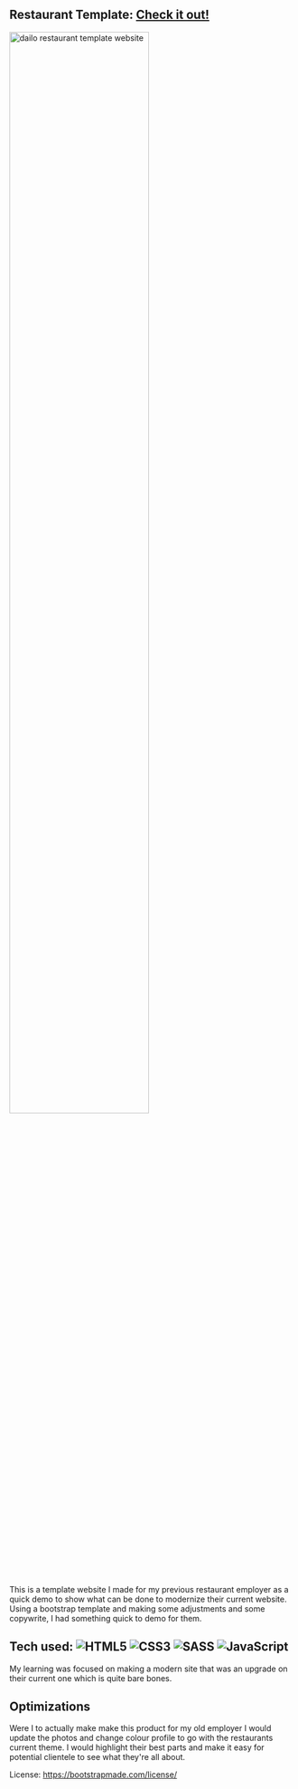 

## Restaurant Template: <a href="https://dailo.netlify.app" target="_blank">Check it out!</a>
<img src="https://github.com/JCardona0110/JCardona0110/blob/main/dailo%20gif.gif" width="70%" alt="dailo restaurant template website"/>
</a>

This is a template website I made for my previous restaurant employer as a quick demo to show what can be done to modernize their current website. Using a bootstrap template and making some adjustments and some copywrite, I had something quick to demo for them. 

## Tech used: ![HTML5](https://img.shields.io/badge/html5-%23E34F26.svg?style=for-the-badge&logo=html5&logoColor=white) ![CSS3](https://img.shields.io/badge/css3-%231572B6.svg?style=for-the-badge&logo=css3&logoColor=white)	![SASS](https://img.shields.io/badge/SASS-hotpink.svg?style=for-the-badge&logo=SASS&logoColor=white) ![JavaScript](https://img.shields.io/badge/javascript-%23323330.svg?style=for-the-badge&logo=javascript&logoColor=%23F7DF1E)

My learning was focused on making a modern site that was an upgrade on their current one which is quite bare bones.

## Optimizations

Were I to actually make make this product for my old employer I would update the photos and change colour profile to go with the restaurants current theme. I would highlight their best parts and make it easy for potential clientele to see what they're all about.




License: https://bootstrapmade.com/license/
